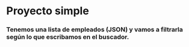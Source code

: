 # Proyecto simple
### Tenemos una lista de empleados (JSON) y vamos a filtrarla según lo que escribamos en el buscador.